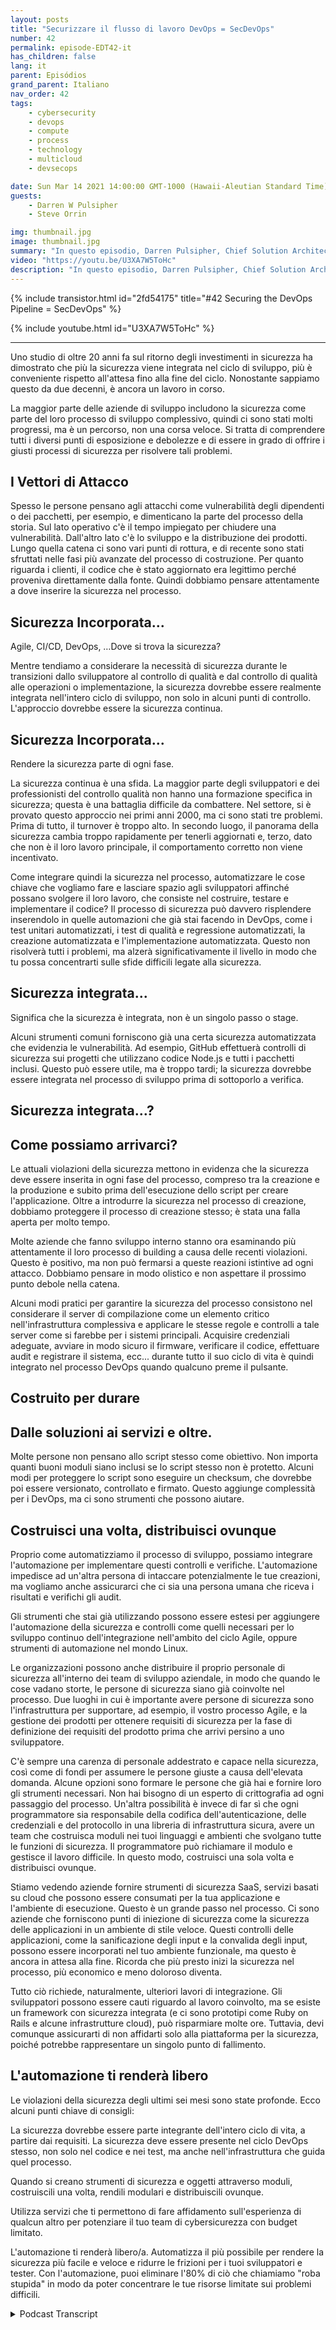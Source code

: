 ```yaml
---
layout: posts
title: "Securizzare il flusso di lavoro DevOps = SecDevOps"
number: 42
permalink: episode-EDT42-it
has_children: false
lang: it
parent: Episódios
grand_parent: Italiano
nav_order: 42
tags:
    - cybersecurity
    - devops
    - compute
    - process
    - technology
    - multicloud
    - devsecops

date: Sun Mar 14 2021 14:00:00 GMT-1000 (Hawaii-Aleutian Standard Time)
guests:
    - Darren W Pulsipher
    - Steve Orrin

img: thumbnail.jpg
image: thumbnail.jpg
summary: "In questo episodio, Darren Pulsipher, Chief Solution Architect presso Intel, e Steve Orrin, CTO di Intel, Federal, discutono perché e come il pipeline DevOps deve essere protetto. L'unico modo per fornire codice solido, resiliente e sicuro è se la sicurezza è integrata, e prima si fa meglio è."
video: "https://youtu.be/U3XA7W5ToHc"
description: "In questo episodio, Darren Pulsipher, Chief Solution Architect presso Intel, e Steve Orrin, CTO di Intel, Federal, discutono perché e come il pipeline DevOps deve essere protetto. L'unico modo per fornire codice solido, resiliente e sicuro è se la sicurezza è integrata, e prima si fa meglio è."
---
```


<div>
{% include transistor.html id="2fd54175" title="#42 Securing the DevOps Pipeline = SecDevOps" %}

{% include youtube.html id="U3XA7W5ToHc" %}
</div>

---

Uno studio di oltre 20 anni fa sul ritorno degli investimenti in sicurezza ha dimostrato che più la sicurezza viene integrata nel ciclo di sviluppo, più è conveniente rispetto all'attesa fino alla fine del ciclo. Nonostante sappiamo questo da due decenni, è ancora un lavoro in corso.

La maggior parte delle aziende di sviluppo includono la sicurezza come parte del loro processo di sviluppo complessivo, quindi ci sono stati molti progressi, ma è un percorso, non una corsa veloce. Si tratta di comprendere tutti i diversi punti di esposizione e debolezze e di essere in grado di offrire i giusti processi di sicurezza per risolvere tali problemi.

## I Vettori di Attacco

Spesso le persone pensano agli attacchi come vulnerabilità degli dipendenti o dei pacchetti, per esempio, e dimenticano la parte del processo della storia. Sul lato operativo c'è il tempo impiegato per chiudere una vulnerabilità. Dall'altro lato c'è lo sviluppo e la distribuzione dei prodotti. Lungo quella catena ci sono vari punti di rottura, e di recente sono stati sfruttati nelle fasi più avanzate del processo di costruzione. Per quanto riguarda i clienti, il codice che è stato aggiornato era legittimo perché proveniva direttamente dalla fonte. Quindi dobbiamo pensare attentamente a dove inserire la sicurezza nel processo.

## Sicurezza Incorporata...

Agile, CI/CD, DevOps, …Dove si trova la sicurezza?

Mentre tendiamo a considerare la necessità di sicurezza durante le transizioni dallo sviluppatore al controllo di qualità e dal controllo di qualità alle operazioni o implementazione, la sicurezza dovrebbe essere realmente integrata nell'intero ciclo di sviluppo, non solo in alcuni punti di controllo. L'approccio dovrebbe essere la sicurezza continua.

## Sicurezza Incorporata...

Rendere la sicurezza parte di ogni fase.

La sicurezza continua è una sfida. La maggior parte degli sviluppatori e dei professionisti del controllo qualità non hanno una formazione specifica in sicurezza; questa è una battaglia difficile da combattere. Nel settore, si è provato questo approccio nei primi anni 2000, ma ci sono stati tre problemi. Prima di tutto, il turnover è troppo alto. In secondo luogo, il panorama della sicurezza cambia troppo rapidamente per tenerli aggiornati e, terzo, dato che non è il loro lavoro principale, il comportamento corretto non viene incentivato.

Come integrare quindi la sicurezza nel processo, automatizzare le cose chiave che vogliamo fare e lasciare spazio agli sviluppatori affinché possano svolgere il loro lavoro, che consiste nel costruire, testare e implementare il codice? Il processo di sicurezza può davvero risplendere inserendolo in quelle automazioni che già stai facendo in DevOps, come i test unitari automatizzati, i test di qualità e regressione automatizzati, la creazione automatizzata e l'implementazione automatizzata. Questo non risolverà tutti i problemi, ma alzerà significativamente il livello in modo che tu possa concentrarti sulle sfide difficili legate alla sicurezza.

## Sicurezza integrata...

Significa che la sicurezza è integrata, non è un singolo passo o stage.

Alcuni strumenti comuni forniscono già una certa sicurezza automatizzata che evidenzia le vulnerabilità. Ad esempio, GitHub effettuerà controlli di sicurezza sui progetti che utilizzano codice Node.js e tutti i pacchetti inclusi. Questo può essere utile, ma è troppo tardi; la sicurezza dovrebbe essere integrata nel processo di sviluppo prima di sottoporlo a verifica.

## Sicurezza integrata…?

## Come possiamo arrivarci?

Le attuali violazioni della sicurezza mettono in evidenza che la sicurezza deve essere inserita in ogni fase del processo, compreso tra la creazione e la produzione e subito prima dell'esecuzione dello script per creare l'applicazione. Oltre a introdurre la sicurezza nel processo di creazione, dobbiamo proteggere il processo di creazione stesso; è stata una falla aperta per molto tempo.

Molte aziende che fanno sviluppo interno stanno ora esaminando più attentamente il loro processo di building a causa delle recenti violazioni. Questo è positivo, ma non può fermarsi a queste reazioni istintive ad ogni attacco. Dobbiamo pensare in modo olistico e non aspettare il prossimo punto debole nella catena.

Alcuni modi pratici per garantire la sicurezza del processo consistono nel considerare il server di compilazione come un elemento critico nell'infrastruttura complessiva e applicare le stesse regole e controlli a tale server come si farebbe per i sistemi principali. Acquisire credenziali adeguate, avviare in modo sicuro il firmware, verificare il codice, effettuare audit e registrare il sistema, ecc... durante tutto il suo ciclo di vita è quindi integrato nel processo DevOps quando qualcuno preme il pulsante.

## Costruito per durare

## Dalle soluzioni ai servizi e oltre.

Molte persone non pensano allo script stesso come obiettivo. Non importa quanti buoni moduli siano inclusi se lo script stesso non è protetto. Alcuni modi per proteggere lo script sono eseguire un checksum, che dovrebbe poi essere versionato, controllato e firmato. Questo aggiunge complessità per i DevOps, ma ci sono strumenti che possono aiutare.

## Costruisci una volta, distribuisci ovunque

Proprio come automatizziamo il processo di sviluppo, possiamo integrare l'automazione per implementare questi controlli e verifiche. L'automazione impedisce ad un'altra persona di intaccare potenzialmente le tue creazioni, ma vogliamo anche assicurarci che ci sia una persona umana che riceva i risultati e verifichi gli audit.

Gli strumenti che stai già utilizzando possono essere estesi per aggiungere l'automazione della sicurezza e controlli come quelli necessari per lo sviluppo continuo dell'integrazione nell'ambito del ciclo Agile, oppure strumenti di automazione nel mondo Linux.

Le organizzazioni possono anche distribuire il proprio personale di sicurezza all'interno dei team di sviluppo aziendale, in modo che quando le cose vadano storte, le persone di sicurezza siano già coinvolte nel processo. Due luoghi in cui è importante avere persone di sicurezza sono l'infrastruttura per supportare, ad esempio, il vostro processo Agile, e la gestione dei prodotti per ottenere requisiti di sicurezza per la fase di definizione dei requisiti del prodotto prima che arrivi persino a uno sviluppatore.

C'è sempre una carenza di personale addestrato e capace nella sicurezza, così come di fondi per assumere le persone giuste a causa dell'elevata domanda. Alcune opzioni sono formare le persone che già hai e fornire loro gli strumenti necessari. Non hai bisogno di un esperto di crittografia ad ogni passaggio del processo. Un'altra possibilità è invece di far sì che ogni programmatore sia responsabile della codifica dell'autenticazione, delle credenziali e del protocollo in una libreria di infrastruttura sicura, avere un team che costruisca moduli nei tuoi linguaggi e ambienti che svolgano tutte le funzioni di sicurezza. Il programmatore può richiamare il modulo e gestisce il lavoro difficile. In questo modo, costruisci una sola volta e distribuisci ovunque.

Stiamo vedendo aziende fornire strumenti di sicurezza SaaS, servizi basati su cloud che possono essere consumati per la tua applicazione e l'ambiente di esecuzione. Questo è un grande passo nel processo. Ci sono aziende che forniscono punti di iniezione di sicurezza come la sicurezza delle applicazioni in un ambiente di stile veloce. Questi controlli delle applicazioni, come la sanificazione degli input e la convalida degli input, possono essere incorporati nel tuo ambiente funzionale, ma questo è ancora in attesa alla fine. Ricorda che più presto inizi la sicurezza nel processo, più economico e meno doloroso diventa.

Tutto ciò richiede, naturalmente, ulteriori lavori di integrazione. Gli sviluppatori possono essere cauti riguardo al lavoro coinvolto, ma se esiste un framework con sicurezza integrata (e ci sono prototipi come Ruby on Rails e alcune infrastrutture cloud), può risparmiare molte ore. Tuttavia, devi comunque assicurarti di non affidarti solo alla piattaforma per la sicurezza, poiché potrebbe rappresentare un singolo punto di fallimento.

## L'automazione ti renderà libero

Le violazioni della sicurezza degli ultimi sei mesi sono state profonde. Ecco alcuni punti chiave di consigli:

La sicurezza dovrebbe essere parte integrante dell'intero ciclo di vita, a partire dai requisiti. La sicurezza deve essere presente nel ciclo DevOps stesso, non solo nel codice e nei test, ma anche nell'infrastruttura che guida quel processo.

Quando si creano strumenti di sicurezza e oggetti attraverso moduli, costruiscili una volta, rendili modulari e distribuiscili ovunque.

Utilizza servizi che ti permettono di fare affidamento sull'esperienza di qualcun altro per potenziare il tuo team di cybersicurezza con budget limitato.

L'automazione ti renderà libero/a. Automatizza il più possibile per rendere la sicurezza più facile e veloce e ridurre le frizioni per i tuoi sviluppatori e tester. Con l'automazione, puoi eliminare l'80% di ciò che chiamiamo "roba stupida" in modo da poter concentrare le tue risorse limitate sui problemi difficili.



<details>
<summary> Podcast Transcript </summary>

<p></p>

</details>
